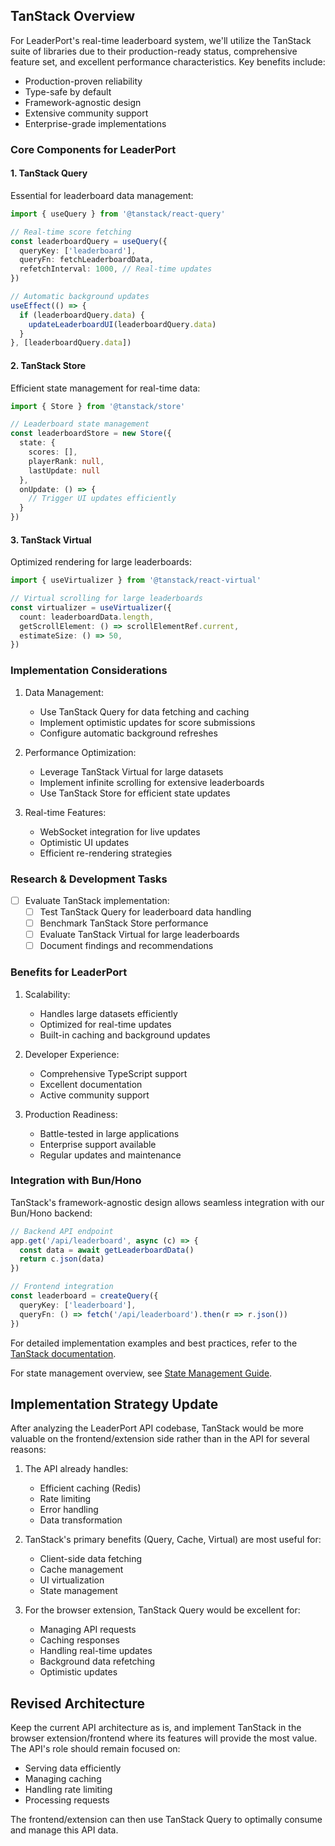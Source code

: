 ## TanStack Overview

For LeaderPort's real-time leaderboard system, we'll utilize the TanStack suite of libraries due to their production-ready status, comprehensive feature set, and excellent performance characteristics. Key benefits include:

- Production-proven reliability
- Type-safe by default
- Framework-agnostic design
- Extensive community support
- Enterprise-grade implementations

### Core Components for LeaderPort

#### 1. TanStack Query
Essential for leaderboard data management:
```typescript
import { useQuery } from '@tanstack/react-query'

// Real-time score fetching
const leaderboardQuery = useQuery({
  queryKey: ['leaderboard'],
  queryFn: fetchLeaderboardData,
  refetchInterval: 1000, // Real-time updates
})

// Automatic background updates
useEffect(() => {
  if (leaderboardQuery.data) {
    updateLeaderboardUI(leaderboardQuery.data)
  }
}, [leaderboardQuery.data])
```

#### 2. TanStack Store
Efficient state management for real-time data:
```typescript
import { Store } from '@tanstack/store'

// Leaderboard state management
const leaderboardStore = new Store({
  state: {
    scores: [],
    playerRank: null,
    lastUpdate: null
  },
  onUpdate: () => {
    // Trigger UI updates efficiently
  }
})
```

#### 3. TanStack Virtual
Optimized rendering for large leaderboards:
```typescript
import { useVirtualizer } from '@tanstack/react-virtual'

// Virtual scrolling for large leaderboards
const virtualizer = useVirtualizer({
  count: leaderboardData.length,
  getScrollElement: () => scrollElementRef.current,
  estimateSize: () => 50,
})
```

### Implementation Considerations

1. Data Management:
   - Use TanStack Query for data fetching and caching
   - Implement optimistic updates for score submissions
   - Configure automatic background refreshes

2. Performance Optimization:
   - Leverage TanStack Virtual for large datasets
   - Implement infinite scrolling for extensive leaderboards
   - Use TanStack Store for efficient state updates

3. Real-time Features:
   - WebSocket integration for live updates
   - Optimistic UI updates
   - Efficient re-rendering strategies

### Research & Development Tasks
- [ ] Evaluate TanStack implementation:
  - [ ] Test TanStack Query for leaderboard data handling
  - [ ] Benchmark TanStack Store performance
  - [ ] Evaluate TanStack Virtual for large leaderboards
  - [ ] Document findings and recommendations

### Benefits for LeaderPort
1. Scalability:
   - Handles large datasets efficiently
   - Optimized for real-time updates
   - Built-in caching and background updates

2. Developer Experience:
   - Comprehensive TypeScript support
   - Excellent documentation
   - Active community support

3. Production Readiness:
   - Battle-tested in large applications
   - Enterprise support available
   - Regular updates and maintenance

### Integration with Bun/Hono
TanStack's framework-agnostic design allows seamless integration with our Bun/Hono backend:
```typescript
// Backend API endpoint
app.get('/api/leaderboard', async (c) => {
  const data = await getLeaderboardData()
  return c.json(data)
})

// Frontend integration
const leaderboard = createQuery({
  queryKey: ['leaderboard'],
  queryFn: () => fetch('/api/leaderboard').then(r => r.json())
})
```

For detailed implementation examples and best practices, refer to the [TanStack documentation](https://tanstack.com/docs/latest).

For state management overview, see [State Management Guide](./state-management.md).

## Implementation Strategy Update

After analyzing the LeaderPort API codebase, TanStack would be more valuable on the frontend/extension side rather than in the API for several reasons:

1. The API already handles:
   - Efficient caching (Redis)
   - Rate limiting
   - Error handling
   - Data transformation

2. TanStack's primary benefits (Query, Cache, Virtual) are most useful for:
   - Client-side data fetching
   - Cache management
   - UI virtualization
   - State management

3. For the browser extension, TanStack Query would be excellent for:
   - Managing API requests
   - Caching responses
   - Handling real-time updates
   - Background data refetching
   - Optimistic updates

## Revised Architecture

Keep the current API architecture as is, and implement TanStack in the browser extension/frontend where its features will provide the most value. The API's role should remain focused on:
- Serving data efficiently
- Managing caching
- Handling rate limiting
- Processing requests

The frontend/extension can then use TanStack Query to optimally consume and manage this API data.
